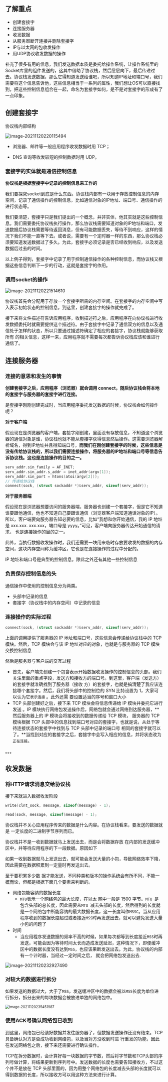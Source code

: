 ## 了解重点

- 创建套接字
- 连接服务器
- 收发数据
- 从服务器断开连接并删除套接字
- IP与以太网的包收发操作
- 用UDP协议收发数据的操作

补充了很多有用的信息，我们发送数据本质是委托给操作系统，让操作系统里的Socket库里的组件发送的，这其中借助了协议栈，然后层层向下，最后传递过去。协议栈发送数据，那么它得知道发送给谁吧，所以知道IP地址和端口号，我们需要将这个信息告诉他，这些信息相当于一系列的属性，我们想让OS可以直接找到，把这些控制信息组合在一起，命名为套接字如何，是不是对套接字的形成有了一点印象。

## 创建套接字

协议栈内部结构

![image-20211120220115494](https://syz-picture.oss-cn-shenzhen.aliyuncs.com/image-20211120220115494.png)

- 浏览器、邮件等一般应用程序收发数据时用 TCP； 

- DNS 查询等收发较短的控制数据时用 UDP。

### 套接字的实体就是通信控制信息

**协议栈是根据套接字中记录的控制信息来工作的**

我们要探究socket到底是什么东西。协议栈内部有一块用于存放控制信息的内存空间，记录了通信操作的控制信息，比如通信对象的IP地址、端口号、通信操作的进行状态等。

我们要清楚，套接字只是我们提出的一个概念，并非实体，他其实就是这些控制信息。我们需要委托协议栈执行操作，那么协议栈需要知道对象的IP地址和端口，发送数据后协议栈需要等待返回消息，但有可能数据丢失，等待不到响应，这样的情况下我们不能一直等下去。或者说，需要有一个定时器一样的东西，那么协议栈必须要知道发送数据过了多久。为此，套接字必须记录是否已经收到响应，以及发送数据后过去的时间。

以上例子得到，套接字中记录了用于控制通信操作的各种控制信息，而协议栈又根据这些信息判断下一步的行动，这就是套接字的作用。

### 调用socket的操作

![image-20211120221514610](https://syz-picture.oss-cn-shenzhen.aliyuncs.com/image-20211120221514610.png)

协议栈首先会分配用于存放一个套接字所需的内存空间。在套接字的内存空间中写入表示初始状态的控制信息。到这里，创建套接字的操作就完成了。

接下来将文件描述符告诉应用程序，收到描述符之后，应用程序在向协议栈进行收发数据委托时就需要提供这个描述符。由于套接字中记录了通信双方的信息以及通信处于怎样的状态，所以只要通过描述符确定了相应的套接字，协议栈就能够获取所有 的相关信息，这样一来，应用程序就不需要每次都告诉协议栈应该和谁进行通信了。

## 连接服务器

### 连接的意思和发生的事情

**创建套接字之后，应用程序（浏览器）就会调用 connect，随后协议栈会将本地的套接字与服务器的套接字进行连接。**

是套接字刚刚创建完成时，当应用程序委托发送数据的时候，协议栈会如何操作呢？

**对于客户端**

假设现在是浏览器的客户端，套接字刚创建，里面没有存放信息，不知道这个浏览器的通信对象是谁，协议栈也就不能从套接字获得信息然后操作。这需要浏览器解析域名，得到IP地址并且得知端口号，**而我们在刚创建套接字的时候，这些信息是没有传给协议栈的，所以我们需要连接操作，将服务器的IP地址和端口号等信息告诉协议栈。这也是连接操作的目的之一。**

```C
serv_addr.sin_family = AF_INET;
serv_addr.sin_addr.s_addr = inet_addr(argv[1]);
serv_addr.sin_port = htons(atoi(argv[2]));
// 传递给协议栈
connect(sock, (struct sockaddr *)&serv_addr, sizeof(serv_addr));
```

**对于服务器端**

假设现在是浏览器想要访问的服务器端，服务器也创建一个套接字，但是它不知道谁要跟他通信，他也不知道自己要跟谁通信（浏览器客户端知道通话对象的IP）。所以，客户端要向服务器告知必要的信息，比如“我想和你开始通信，我的 IP 地址是 xxx.xxx. xxx.xxx，端口号是 yyyy。”可见，客户端向服务器传达开始通信的请求， 也是连接操作的目的之一。

此外，当执行数据收发操作时，我们还需要一块用来临时存放要收发的数据的内存空间，这块内存空间称为缓冲区，它也是在连接操作的过程中分配的。

IP 地址和端口号是典型的控制信息。除此之外还有其他一些控制信息

### 负责保存控制信息的头

通信操作中使用的控制信息分为两类。 

- 头部中记录的信息 
- 套接字（协议栈中的内存空间）中记录的信息

### 连接操作的实际过程

```C
connect(sock, (struct sockaddr *)&serv_addr, sizeof(serv_addr));
```

上面的调用提供了服务器的 IP 地址和端口号，这些信息会传递给协议栈中的 TCP 模块。然后，TCP 模块会与该 IP 地址对应的对象，也就是与服务器的 TCP 模块交换控制信息

然后是服务器与客户端的交互过程

- 首先，客户端先创建一个包含表示开始数据收发操作的控制信息的头部。我们关注里面的重点字段，发送方和接收方的端口号。到这里，客户端（发送方）的套接字就准确找到了服务器（接收 方）的套接字，也就是搞清楚了我应该连接哪个套接字。然后，我们将头部中的控制位的 SYN 比特设置为 1，大家可以认为它`表示连接` 。此外还需 要设置适当的序号和窗口大小
- TCP 头部创建好之后，接下来 TCP 模块会将信息传递给 IP 模块并委托它进行发送 。IP 模块执行网络包发送操作后，网络包就会通过网络到达服务器，**然后服务器上的 IP 模块会将接收到的数据传递给 TCP 模块， 服务器的 TCP 模块根据 TCP 头部中的信息找到端口号对应的套接字，也就是说，从处于等待连接状态的套接字中找到与 TCP 头部中记录的端口号 相同的套接字就可以了。**当找到对应的套接字之后，套接字中会写入相应的信息，并将状态改为`正在连接`。

。。。

## 收发数据

### 将HTTP请求消息交给协议栈

接下来就进入数据收发阶段

```C
write(clnt_sock, message, sizeof(message) - 1);
```

```C
read(sock, message, sizeof(message) - 1);
```

协议栈并不关心应用程序传来的数据是什么内容。在协议栈看来，要发送的数据就是 一定长度的二进制字节序列而已。

协议栈并不是一收到数据就马上发送出去，而是会将数据存放 在内部的发送缓冲区中，并等待应用程序的下一段数据。原因如下

如果一收到数据就马上发送出去，就可能会发送大量的小包，导致网络效率下降，因此需要在数据积累到一定量时再发送出去。

至于要积累多少数 据才能发送，不同种类和版本的操作系统会有所不同，不能一概而论，但都是根据下面几个要素来判断的。

- 网络包能容纳的数据长度
  - `MTU`表示一个网络包的最大长度，在以太 网中一般是 1500 字节。`MTU `是包含头部的总长度，因此需要从`MTU `减去头部的长度，然后得到的长度就是一个网络包中所能容纳的最大数据长度，这一长度叫作`MSSC`。当从应用程序收到的数据长度超过或者接近`MSS`时再发送出去，就可以避免发送大量小包的问题了
- 时间
  - 当应用程序发送数据的频率不高的时候，如果每次都等到长度接近`MSS`时再发送，可能会因为等待时间太长而造成发送延迟，这种情况下，即便缓冲区中的数据长度没有达到`MSS`，也应该果断发送出去。为此，协议栈的内部有一个计时器，当经过一定时间之后， 就会把网络包发送出去.

![image-20211120232927490](https://syz-picture.oss-cn-shenzhen.aliyuncs.com/image-20211120232927490.png)

### 对较大的数据进行拆分

如果发送的数据过大，大于了`MSS`，发送缓冲区中的数据会被以`MSS`长度为单位进行拆分，拆分出来的每块数据会被放进单独的网络包中。

<img src="https://syz-picture.oss-cn-shenzhen.aliyuncs.com/image-20211120235451987.png" alt="image-20211120235451987" style="zoom: 80%;" />

### 使用ACK号确认网络包已收到

到这里，网络包已经装好数据并发往服务器了，但数据发送操作还没有结束。TCP 具备确认对方是否成功收到网络包，以及当对方没收到时进 行重发的功能，因此在发送网络包之后，接下来还需要进行确认操作。

TCP在拆分数据时，会计算好每一块数据的字节数，然后将字节数和TCP头部的序列号做计算，将结果更新到序列号中。发送数据的长度也需要告知接收方，不过这个并不是放在 TCP 头部里面的，因为用整个网络包的长度减去头部的长度就可以得到数据的长度，所以接收方可以用这种方法来进行计算。